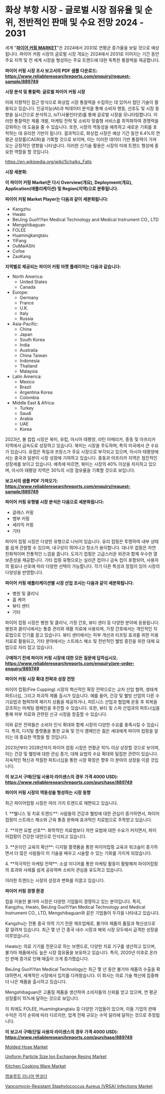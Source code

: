 <p><h1>화상 부항 시장 - 글로벌 시장 점유율 및 순위, 전반적인 판매 및 수요 전망 2024 - 2031</h1></p><p>세계 "<strong><a href="https://www.reliableresearchreports.com/fire-cupping-r889749">파이어 커핑 MARKET</a></strong>"은 2024에서 2031로 연평균 증가율을 보일 것으로 예상됩니다. 파이어 커핑 시장의 글로벌 시장 개요는 2024에서 2031로 이어지는 기간 동안 주요 지역 및 전 세계 시장을 형성하는 주요 트렌드에 대한 독특한 통찰력을 제공합니다.</p>
<p><strong>파이어 커핑 시장 조사 보고서의 PDF 샘플 다운로드: <a href="https://www.reliableresearchreports.com/enquiry/request-sample/889749">https://www.reliableresearchreports.com/enquiry/request-sample/889749</a></strong></p>
<p><strong>시장 분석 및 통찰력: 글로벌 파이어 커핑 시장</strong></p>
<p><p>미래 지향적인 접근 방식으로 화상컵 시장 통찰력을 수집하는 데 있어서 첨단 기술이 활용되고 있습니다. 인공지능(AI)과 빅데이터 분석을 통해 소비자 행동, 선호도 및 시장 동향을 실시간으로 분석하고, IoT(사물인터넷)를 통해 글로벌 시장을 모니터링합니다. 이러한 통찰력은 제품 개발, 마케팅 전략 및 소비자 맞춤형 서비스를 최적화하여 경쟁력을 강화하는 데 도움을 줄 수 있습니다. 또한, 시장의 역동성을 예측하고 새로운 기회를 포착하는 데 유리한 기반이 됩니다. 결과적으로, 화상컵 시장은 예상 기간 동안 6.4%의 연평균 성장률(CAGR)을 기록할 것으로 보이며, 이는 이러한 데이터 기반 통찰력이 가져오는 긍정적인 영향을 나타냅니다. 이러한 신기술 활용은 시장의 미래 트렌드 형성에 중요한 역할을 할 것입니다.</p></p>
<p><a href="%7CAUTHORITHY_DOMAIN_URL%7C">https://en.wikipedia.org/wiki/Schalks_Falls</a></p>
<p><strong>시장 세분화:</strong></p>
<p><strong>이 파이어 커핑 Market은 다시 Overview(개요), Deployment(개요), Application(애플리케이션) 및 Region(지역)으로 분류됩니다.</strong></p>
<p><strong>파이어 커핑 Market Player는 다음과 같이 세분화됩니다:</strong></p>
<p><ul><li>Kangzhu</li><li>Hwato</li><li>BeiJing GuoYiYan Medical Technology and Medical Instrument CO., LTD</li><li>Mengshibaguan</li><li>FOLEE</li><li>Huamingkangtaiu</li><li>YiFang</li><li>OuMaiAShi</li><li>Cofoe</li><li>ZaoKang</li></ul></p>
<p><strong>지역별로 제공되는 파이어 커핑 마켓 플레이어는 다음과 같습니다:</strong></p>
<p><ul>
    <li>
        North America:
        <ul>
            <li>United States</li>
            <li>Canada</li>
        </ul>
    </li>
    <li>
        Europe:
        <ul>
            <li>Germany</li>
            <li>France</li>
            <li>U.K.</li>
            <li>Italy</li>
            <li>Russia</li>
        </ul>
    </li>
    <li>
        Asia-Pacific:
        <ul>
            <li>China</li>
            <li>Japan</li>
            <li>South Korea</li>
            <li>India</li>
            <li>Australia</li>
            <li>China Taiwan</li>
            <li>Indonesia</li>
            <li>Thailand</li>
            <li>Malaysia</li>
        </ul>
    </li>
    <li>
        Latin America:
        <ul>
            <li>Mexico</li>
            <li>Brazil</li>
            <li>Argentina Korea</li>
            <li>Colombia</li>
        </ul>
    </li>
    <li>
        Middle East & Africa:
        <ul>
            <li>Turkey</li>
            <li>Saudi</li>
            <li>Arabia</li>
            <li>UAE</li>
            <li>Korea</li>
        </ul>
    </li>
    </ul></p>
<p><p>2023년, 불 컵컵 시장은 북미, 유럽, 아시아 태평양, 라틴 아메리카, 중동 및 아프리카 지역에서 급속도로 성장하고 있습니다. 북미는 시장을 주도하며, 특히 미국에서 큰 수요가 있습니다. 유럽은 독일과 프랑스가 주요 시장으로 부각되고 있으며, 아시아 태평양에서는 중국과 일본이 시장 성장에 기여하고 있습니다. 중동과 아프리카 지역은 점진적인 성장세를 보이고 있습니다. 예측에 따르면, 북미는 시장의 40% 이상을 차지하고 있으며, 아시아 태평양 지역은 30%의 시장 점유율을 기록할 것으로 보입니다.</p></p>
<p><strong>보고서의 샘플 PDF 가져오기: <a href="https://www.reliableresearchreports.com/enquiry/request-sample/889749">https://www.reliableresearchreports.com/enquiry/request-sample/889749</a></strong></p>
<p><strong>파이어 커핑 유형별 시장 분석은 다음으로 세분화됩니다:</strong></p>
<p><ul><li>글래스 커핑</li><li>뱀부 커핑</li><li>세라믹 커핑</li><li>기타</li></ul></p>
<p><p>파이어 컵핑 시장은 다양한 유형으로 나뉘어 있습니다. 유리 컵핑은 투명하여 내부 상태를 쉽게 관찰할 수 있으며, 내구성이 뛰어나고 청소가 용이합니다. 대나무 컵핑은 자연 친화적이며 전통적인 느낌을 줍니다. 도자기 컵핑은 고급스러운 외관과 함께 우수한 열 보존성을 제공합니다. 기타 컵핑 유형으로는 실리콘 컵이나 금속 컵이 포함되어, 사용자의 필요나 선호에 따라 다양한 선택이 가능합니다. 각기 다른 특성과 장점이 있어 시장의 다양성을 반영합니다.</p></p>
<p><strong>파이어 커핑 애플리케이션별 시장 산업 조사는 다음과 같이 세분화됩니다:</strong></p>
<p><ul><li>병원 및 클리닉</li><li>홈 케어</li><li>뷰티 센터</li><li>기타</li></ul></p>
<p><p>파이어 컵핑 시장은 병원 및 클리닉, 가정 간호, 뷰티 센터 등 다양한 분야에 응용됩니다. 병원과 클리닉에서는 통증 관리와 재활 치료에 사용되며, 가정 간호에서는 개인적인 치료법으로 인기를 끌고 있습니다. 뷰티 센터에서는 피부 개선과 리프팅 효과를 위한 미용 치료로 활용되고, 기타 분야에서는 스트레스 해소 및 전반적인 웰빙 증진을 위한 대체 요법으로 자리 잡고 있습니다.</p></p>
<p><strong>구매하기 전에 파이어 커핑 시장에 대한 모든 질문에 답하십시오. <a href="https://www.reliableresearchreports.com/enquiry/pre-order-enquiry/889749">https://www.reliableresearchreports.com/enquiry/pre-order-enquiry/889749</a></strong></p>
<p><strong>파이어 커핑 시장 확대 전략과 성장 전망</strong></p>
<p><p>파이어 컵핑(Fire Cupping) 시장의 혁신적인 확장 전략으로는 교차 산업 협력, 생태계 파트너십, 그리고 파괴적 제품 출시가 있습니다. 예를 들어, 건강 및 웰빙 산업의 다른 수기요법과 협력하여 패키지 상품을 제공하거나, 피트니스 산업과 협업해 운동 후 회복을 강조하는 마케팅 캠페인을 추진할 수 있습니다. 또한, 뷰티 및 스파 산업과의 파트너십을 통해 피부 치료와 관련된 신규 시장을 창출할 수 있습니다.</p><p>이와 같은 전략들은 소비자 인식 확대와 함께 시장의 다양한 수요를 충족시킬 수 있습니다. 특히, 디지털 플랫폼을 통한 교육 및 인식 캠페인은 젊은 세대에게 파이어 컵핑을 알리는 데 중요한 역할을 할 것입니다. </p><p>2023년부터 2028년까지 파이어 컵핑 시장은 연평균 10% 이상 성장할 것으로 보이며, 이는 건강 및 웰빙에 대한 관심 증가, 대체 요법의 수요 확대와 밀접한 관련이 있습니다. 지속적인 혁신과 적절한 파트너십을 통한 시장 확장은 향후 이 분야의 성장을 이끌 것입니다.</p></p>
<p><strong>이 보고서 구매(단일 사용자 라이센스의 경우 가격 4000 USD): <a href="https://www.reliableresearchreports.com/purchase/889749">https://www.reliableresearchreports.com/purchase/889749</a></strong></p>
<p><strong>파이어 커핑 시장의 역동성을 형성하는 시장 동향</strong></p>
<p><p>최근 파이어컵핑 시장은 여러 가지 트렌드로 재편되고 있습니다. </p><p>1. **웰니스 및 치료 트렌드**: 사람들의 건강과 웰빙에 대한 관심이 증가하면서, 파이어컵핑이 스트레스 해소와 근육 통증 완화에 효과적인 치료법으로 주목받고 있습니다.</p><p>2. **자연 요법 선호**: 화학적인 치료법보다 자연 요법에 대한 수요가 커지면서, 파이어컵핑이 건강한 대안으로 인식되고 있습니다.</p><p>3. **온라인 교육의 확산**: 디지털 플랫폼을 통한 파이어컵핑 교육과 워크숍이 증가하면서 더 많은 사람들이 이 기술을 배우고 시술할 수 있는 기회를 가지게 되었습니다.</p><p>4. **적극적인 마케팅 전략**: 소셜 미디어를 통한 마케팅 활동이 활발해져 파이어컵핑의 효과와 사례를 쉽게 공유하며 소비자 관심을 유도하고 있습니다. </p><p>이러한 트렌드는 시장의 성장과 변화를 이끌고 있습니다.</p></p>
<p><strong>파이어 커핑 경쟁 환경</strong></p>
<p><p>컵을 이용한 불가마 시장은 다양한 기업들이 경쟁하고 있는 분야입니다. 특히, Kangzhu, Hwato, BeiJing GuoYiYan Medical Technology and Medical Instrument CO., LTD, Mengshibaguan와 같은 기업들이 두각을 나타내고 있습니다.</p><p>Kangzhu는 전통 중국 의학 기기 전문 제조업체로, 불가마 제품의 품질과 혁신성으로 잘 알려져 있습니다. 최근 몇 년 간 중국 내수 시장과 해외 시장 모두에서 급격한 성장을 이루었습니다. </p><p>Hwato는 의료 기기를 전문으로 하는 브랜드로, 다양한 치료 기구를 생산하고 있으며, 불가마 제품에서도 높은 시장 점유율을 보유하고 있습니다. 특히, 2020년 이후로 온라인 판매 증가로 인해 매출이 크게 증가했습니다.</p><p>BeiJing GuoYiYan Medical Technology는 최근 몇 년 동안 불가마 제품의 수출을 확대하면서, 세계적인 시장에서 입지를 다져왔습니다. 이 회사는 의료 기술 혁신에 집중해 더 나은 제품을 출시하고 있습니다.</p><p>Mengshibaguan은 고품질 제품을 생산하여 소비자들의 신뢰를 얻고 있으며, 연 평균 성장률이 15%에 달하는 것으로 보입니다. </p><p>이 외에도 FOLEE, Huamingkangtaiu 등 다양한 기업들이 있으며, 이들 기업의 판매 수익은 각각 순위에 따라 다르지만, 업계 전체 규모는 수억 달러에 달하는 것으로 추정됩니다.</p></p>
<p><strong>이 보고서 구매(단일 사용자 라이센스의 경우 가격 4000 USD): <a href="https://www.reliableresearchreports.com/purchase/889749">https://www.reliableresearchreports.com/purchase/889749</a></strong></p>
<p><p><a href="https://www.linkedin.com/pulse/molded-hose-market-size-growth-trends-statistics-forecasts-im1ic?trackingId=HWjEH6VaSX%2BmX%2FeRPIq5cA%3D%3D">Molded Hose Market</a></p><p><a href="https://medium.com/@kair.irfan6/strategic-market-insights-navigating-the-global-uniform-particle-size-ion-exchange-resins-market-914be446143a">Uniform Particle Size Ion Exchange Resins Market</a></p><p><a href="https://www.linkedin.com/pulse/kitchen-cooking-ware-market-size-segmentation-trends-growth-analysis-tqhcf?trackingId=HVr5GolMSdqqOCnOVLU8uQ%3D%3D">Kitchen Cooking Ware Market</a></p><p><a href="https://medium.com/@greggibson7876/%EC%A0%88%EB%8C%80-%EC%84%A0%ED%98%95-%EC%9D%B8%EC%BD%94%EB%8D%94-%EC%8B%9C%EC%9E%A5%EC%9D%98-%EC%A3%BC%EC%9A%94-%EB%8F%99%EC%9D%B8-%EB%B6%84%EC%84%9D-2024%EB%85%84%EB%B6%80%ED%84%B0-2031%EB%85%84%EA%B9%8C%EC%A7%80%EC%9D%98-%EC%8B%9C%EC%9E%A5-%EB%8F%99%ED%96%A5-%EB%B0%8F-%EB%AF%B8%EB%9E%98-%EC%A0%84%EB%A7%9D-236dc7c12f0f">앱솔루트 리니어 엔코더</a></p><p><a href="https://issuu.com/reportprime-2/docs/vancomycin-resistant-staphylococcus_449119af98bb20">Vancomycin-Resistant Staphylococcus Aureus (VRSA) Infections Market</a></p></p>
